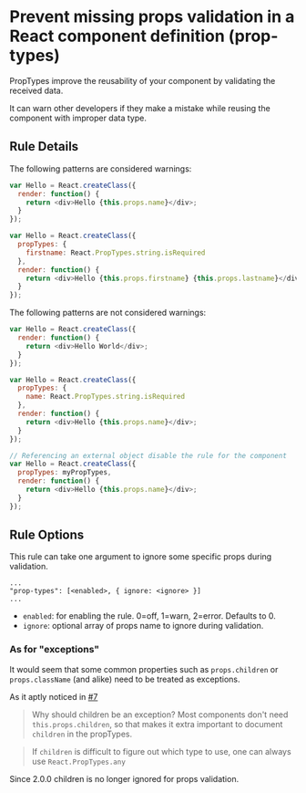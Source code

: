 # Prevent missing props validation in a React component definition (prop-types)

PropTypes improve the reusability of your component by validating the received data.

It can warn other developers if they make a mistake while reusing the component with improper data type.

## Rule Details

The following patterns are considered warnings:

```js
var Hello = React.createClass({
  render: function() {
    return <div>Hello {this.props.name}</div>;
  }
});

var Hello = React.createClass({
  propTypes: {
    firstname: React.PropTypes.string.isRequired
  },
  render: function() {
    return <div>Hello {this.props.firstname} {this.props.lastname}</div>; // lastname type is not defined in propTypes
  }
});
```

The following patterns are not considered warnings:

```js
var Hello = React.createClass({
  render: function() {
    return <div>Hello World</div>;
  }
});

var Hello = React.createClass({
  propTypes: {
    name: React.PropTypes.string.isRequired
  },
  render: function() {
    return <div>Hello {this.props.name}</div>;
  }
});

// Referencing an external object disable the rule for the component
var Hello = React.createClass({
  propTypes: myPropTypes,
  render: function() {
    return <div>Hello {this.props.name}</div>;
  }
});
```

## Rule Options

This rule can take one argument to ignore some specific props during validation.

```
...
"prop-types": [<enabled>, { ignore: <ignore> }]
...
```

* `enabled`: for enabling the rule. 0=off, 1=warn, 2=error. Defaults to 0.
* `ignore`: optional array of props name to ignore during validation.

### As for "exceptions"

It would seem that some common properties such as `props.children` or `props.className`
(and alike) need to be treated as exceptions.

As it aptly noticed in
[#7](https://github.com/yannickcr/eslint-plugin-react/issues/7)

> Why should children be an exception?
> Most components don't need `this.props.children`, so that makes it extra important
to document `children` in the propTypes.

> If `children` is difficult to figure out which type to use,
one can always use `React.PropTypes.any`

Since 2.0.0 children is no longer ignored for props validation.
